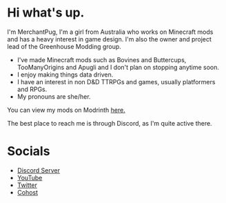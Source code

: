 # Hi what's up.

I'm MerchantPug, I'm a girl from Australia who works on Minecraft mods and has a heavy interest in game design.
I'm also the owner and project lead of the Greenhouse Modding group.

- I've made Minecraft mods such as Bovines and Buttercups, TooManyOrigins and Apugli and I don't plan on stopping anytime soon.
- I enjoy making things data driven.
- I have an interest in non D&D TTRPGs and games, usually platformers and RPGs.
- My pronouns are she/her.

You can view my mods on Modrinth [here.](https://modrinth.com/user/Pug)

The best place to reach me is through Discord, as I'm quite active there.

# Socials
- [Discord Server](https://discord.gg/UBfEjsANNz)
- [YouTube](https://www.youtube.com/channel/MerchantPug)
- [Twitter](https://twitter.com/MerchantPug)
- [Cohost](https://cohost.org/)
